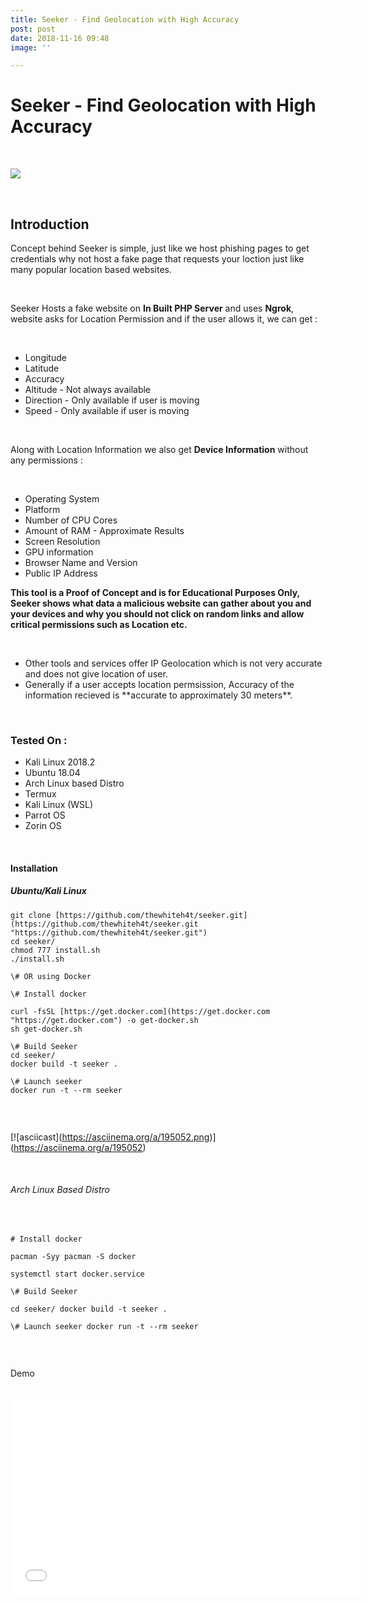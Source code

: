 ```yaml
---
title: Seeker - Find Geolocation with High Accuracy
post: post
date: 2018-11-16 09:48
image: ''

---
```

<h1 class="cyan-text title">Seeker - Find Geolocation with High Accuracy</h1>

<br>

<p><img class="responsive-img z-depth-5" src="https://imgur.com/cg82a8k" /></p>

<br>

<h2 class="cyan-text subtitle">Introduction</h2>

<p class="content white-text">

Concept behind Seeker is simple, just like we host phishing pages to  get credentials why not host a fake page that requests your loction just  like many popular location based websites.

<br>

Seeker Hosts a fake website on **In Built PHP Server** and uses **Ngrok**, website asks for Location Permission and if the user allows it, we can get :

<br>

<ul class="browser-default">

<li>Longitude</li>

<li>Latitude</li>

<li>Accuracy</li>

<li>Altitude - Not always available</li>

<li>Direction - Only available if user is moving</li>

<li>Speed - Only available if user is moving</li>

</ul>

<br>

Along with Location Information we also get **Device Information** without any permissions :

<br>

<ul class="browser-default">

<li>Operating System</li>

<li>Platform</li>

<li>Number of CPU Cores</li>

<li>Amount of RAM - Approximate Results</li>

<li>Screen Resolution</li>

<li>GPU information</li>

<li>Browser Name and Version</li>

<li>Public IP Address</li>

</ul>

**This tool is a Proof of Concept and is for Educational Purposes  Only, Seeker shows what data a malicious website can gather about you  and your devices and why you should not click on random links and allow  critical permissions such as Location etc.**

<br>

<ul class="browser-default">

<li>Other tools and services offer IP Geolocation which is not very accurate and does not give location of user.</li>

<li>Generally if a user accepts location permsission, Accuracy of the information recieved is **accurate to approximately 30 meters**.</li>

</ul>

<br>

<h3 class="cyan-text subtitle">Tested On :</h3>

<ul class="browser-default">

<li>Kali Linux 2018.2</li>

<li>Ubuntu 18.04</li>

<li>Arch Linux based Distro</li>

<li>Termux</li>

<li>Kali Linux (WSL)</li>

<li>Parrot OS</li>

<li>Zorin OS</li>

</ul>

<br>

<h4 class="cyan-text subtitle">Installation</h4>

<h5 class="cyan-text subtitle">Ubuntu/Kali Linux</h5>

<pre><code class="grey darken-4 red-text">git clone [https://github.com/thewhiteh4t/seeker.git](https://github.com/thewhiteh4t/seeker.git "https://github.com/thewhiteh4t/seeker.git")
cd seeker/
chmod 777 install.sh
./install.sh

\# OR using Docker

\# Install docker

curl -fsSL [https://get.docker.com](https://get.docker.com "https://get.docker.com") -o get-docker.sh
sh get-docker.sh

\# Build Seeker
cd seeker/
docker build -t seeker .

\# Launch seeker
docker run -t --rm seeker

</code></pre>

<br>

\[!\[asciicast\](https://asciinema.org/a/195052.png)\](https://asciinema.org/a/195052)

<br>

<h6 class="cyan-text subtitle">Arch Linux Based Distro</h6>

<br>

<pre><code class="grey darken-4 red-text"># Install docker

pacman -Syy pacman -S docker

systemctl start docker.service

\# Build Seeker

cd seeker/ docker build -t seeker .

\# Launch seeker docker run -t --rm seeker

</code></pre>

<br>

<h7 class="cyan-text subtitle">Demo</h7>

<br>

<iframe width="560" height="315" src="[https://www.youtube.com/embed/ggUGPq4cjSM](https://www.youtube.com/embed/ggUGPq4cjSM "Seeker")" frameborder="0" allow="accelerometer; autoplay; encrypted-media; gyroscope; picture-in-picture" allowfullscreen></iframe>